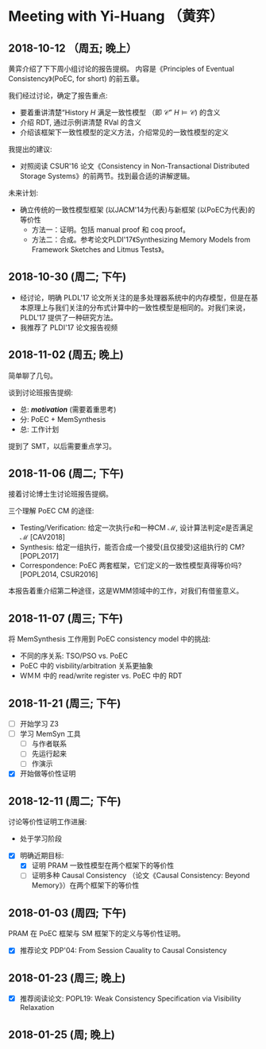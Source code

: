 ﻿# Meeting with Yi-Huang （黄弈）

## 2018-10-12 （周五; 晚上）

黄弈介绍了下下周小组讨论的报告提纲。
内容是《Principles of Eventual Consistency》(PoEC, for short) 的前五章。

我们经过讨论，确定了报告重点:
- 要着重讲清楚“History $H$ 满足一致性模型 （即 $\mathcal{C}$” $H \models \mathcal{C}$) 的含义
- 介绍 RDT, 通过示例讲清楚 $\textsf{RVal}$ 的含义
- 介绍该框架下一致性模型的定义方法，介绍常见的一致性模型的定义

我提出的建议:
- 对照阅读 CSUR'16 论文《Consistency in Non-Transactional Distributed Storage Systems》的前两节。找到最合适的讲解逻辑。

未来计划:
- 确立传统的一致性模型框架 (以JACM'14为代表)与新框架 (以PoEC为代表)的等价性
	- 方法一：证明。包括 manual proof 和 coq proof。
	- 方法二：合成。参考论文PLDI'17《Synthesizing Memory Models from Framework Sketches and Litmus Tests》。

## 2018-10-30 (周二; 下午) 

- 经讨论，明确 PLDL'17 论文所关注的是多处理器系统中的内存模型，但是在基本原理上与我们关注的分布式计算中的一致性模型是相同的。对我们来说，PLDL'17 提供了一种研究方法。
- 我推荐了 PLDI'17 论文报告视频

## 2018-11-02 (周五; 晚上)

简单聊了几句。

谈到讨论班报告提纲:
- 总: ***motivation*** (需要着重思考)
- 分: PoEC + MemSynthesis
- 总: 工作计划

提到了 SMT，以后需要重点学习。

## 2018-11-06 (周二; 下午)

接着讨论博士生讨论班报告提纲。

三个理解 PoEC CM 的途径:
- Testing/Verification: 给定一次执行$e$和一种CM $\mathcal{M}$, 设计算法判定$e$是否满足$\mathcal{M}$ [CAV2018]
- Synthesis: 给定一组执行，能否合成一个接受(且仅接受)这组执行的 CM? [POPL2017]
- Correspondence: PoEC 两套框架，它们定义的一致性模型真得等价吗? [POPL2014, CSUR2016]

本报告着重介绍第二种途径，这是WMM领域中的工作，对我们有借鉴意义。

## 2018-11-07 (周三; 下午)

将 MemSynthesis 工作用到 PoEC consistency model 中的挑战:
- 不同的序关系: TSO/PSO vs. PoEC
- PoEC 中的 visbility/arbitration 关系更抽象
- ＷＭＭ 中的 read/write register vs. PoEC 中的 RDT

## 2018-11-21 (周三; 下午)

- [ ] 开始学习 Z3
- [ ] 学习 MemSyn 工具
	- [ ] 与作者联系
	- [ ] 先运行起来
	- [ ] 作演示
- [x] 开始做等价性证明

## 2018-12-11 (周二; 下午)

讨论等价性证明工作进展:
- 处于学习阶段
- [x] 明确近期目标:
	- [x] 证明 PRAM 一致性模型在两个框架下的等价性
	- [ ] 证明多种 Causal Consistency （论文《Causal Consistency: Beyond Memory》）在两个框架下的等价性 

## 2018-01-03 (周四; 下午)
PRAM 在 PoEC 框架与 SM 框架下的定义与等价性证明。
- [x] 推荐论文 PDP'04: From Session Cauality to Causal Consistency 

## 2018-01-23 (周三; 晚上)
- [x] 推荐阅读论文: POPL19: Weak Consistency Specification via Visibility Relaxation

## 2018-01-25 (周; 晚上)
